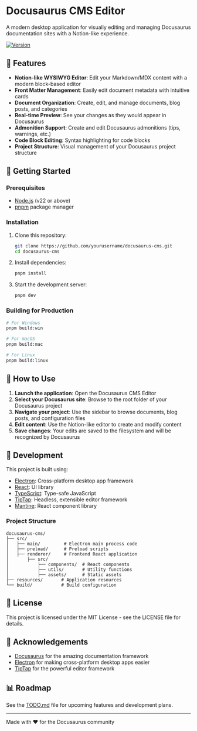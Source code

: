 # Docusaurus CMS Editor

<!-- ![Docusaurus CMS Logo](docusaurus-cms/resources/icon.png) -->

A modern desktop application for visually editing and managing Docusaurus documentation sites with a Notion-like experience.

[![Version](https://img.shields.io/badge/version-0.1.0--alpha-blue.svg)](https://github.com/EphraimHaber/docusaurus-cms)

## 🌟 Features

- **Notion-like WYSIWYG Editor**: Edit your Markdown/MDX content with a modern block-based editor
- **Front Matter Management**: Easily edit document metadata with intuitive cards
- **Document Organization**: Create, edit, and manage documents, blog posts, and categories
- **Real-time Preview**: See your changes as they would appear in Docusaurus
- **Admonition Support**: Create and edit Docusaurus admonitions (tips, warnings, etc.)
- **Code Block Editing**: Syntax highlighting for code blocks
- **Project Structure**: Visual management of your Docusaurus project structure

## 🚀 Getting Started

### Prerequisites

- [Node.js](https://nodejs.org/) (v22 or above)
- [pnpm](https://pnpm.io/) package manager

### Installation

1. Clone this repository:

    ```bash
    git clone https://github.com/yourusername/docusaurus-cms.git
    cd docusaurus-cms
    ```

2. Install dependencies:

    ```bash
    pnpm install
    ```

3. Start the development server:
    ```bash
    pnpm dev
    ```

### Building for Production

```bash
# For Windows
pnpm build:win

# For macOS
pnpm build:mac

# For Linux
pnpm build:linux
```

## 📖 How to Use

1. **Launch the application**: Open the Docusaurus CMS Editor
2. **Select your Docusaurus site**: Browse to the root folder of your Docusaurus project
3. **Navigate your project**: Use the sidebar to browse documents, blog posts, and configuration files
4. **Edit content**: Use the Notion-like editor to create and modify content
5. **Save changes**: Your edits are saved to the filesystem and will be recognized by Docusaurus

## 🔧 Development

This project is built using:

- [Electron](https://www.electronjs.org/): Cross-platform desktop app framework
- [React](https://reactjs.org/): UI library
- [TypeScript](https://www.typescriptlang.org/): Type-safe JavaScript
- [TipTap](https://tiptap.dev/): Headless, extensible editor framework
- [Mantine](https://mantine.dev/): React component library

### Project Structure

```
docusaurus-cms/
├── src/
│   ├── main/         # Electron main process code
│   ├── preload/      # Preload scripts
│   ├── renderer/     # Frontend React application
│       ├── src/
│           ├── components/  # React components
│           ├── utils/       # Utility functions
│           ├── assets/      # Static assets
├── resources/       # Application resources
└── build/           # Build configuration
```

## 📝 License

This project is licensed under the MIT License - see the LICENSE file for details.

## 🙏 Acknowledgements

- [Docusaurus](https://docusaurus.io/) for the amazing documentation framework
- [Electron](https://www.electronjs.org/) for making cross-platform desktop apps easier
- [TipTap](https://tiptap.dev/) for the powerful editor framework

## 📊 Roadmap

See the [TODO.md](TODO.md) file for upcoming features and development plans.

---

Made with ❤️ for the Docusaurus community
